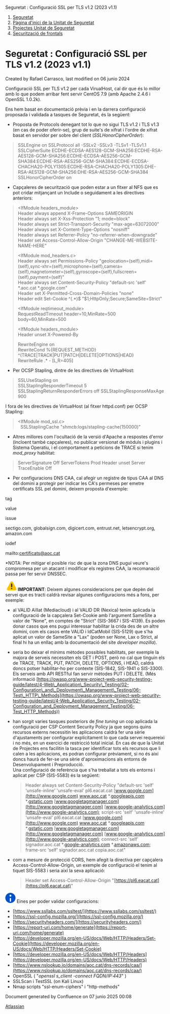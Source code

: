 Seguretat : Configuració SSL per TLS v1.2 (2023 v1.1)  

1.  [Seguretat](index.md)
2.  [Pàgina d'inici de la Unitat de Seguretat](15368362.md)
3.  [Projectes Unitat de Seguretat](Projectes-Unitat-de-Seguretat_41517821.md)
4.  [Securització de frontals](41519957.md)

Seguretat : Configuració SSL per TLS v1.2 (2023 v1.1)
=====================================================

Created by Rafael Carrasco, last modified on 06 junio 2024

Configuració SSL per TLS v1.2 per cada VirualHost, cal dir que és lo millor amb lo que podem arribar fent servir CentOS 7.9 (amb Apache 2.4.6 i OpenSSL 1.0.2k).

Ens hem basat en documentació prèvia i en la darrera configuració proposada i validada a tasques de Seguretat, és la següent:

*   Proposta de Protocols denegant tot lo que no sigui TLS v1.2 i TLS v1.3 (en cas de poder oferir-se), grup de suite's de xifrat i l'ordre de xifrat basat en servidor per sobre del client (_SSLHonorCipherOrder_):

> SSLEngine on
> SSLProtocol all -SSLv2 -SSLv3 -TLSv1 -TLSv1.1
> SSLCipherSuite ECDHE-ECDSA-AES128-GCM-SHA256:ECDHE-RSA-AES128-GCM-SHA256:ECDHE-ECDSA-AES256-GCM-SHA384:ECDHE-RSA-AES256-GCM-SHA384:ECDHE-ECDSA-CHACHA20-POLY1305:ECDHE-RSA-CHACHA20-POLY1305:DHE-RSA-AES128-GCM-SHA256:DHE-RSA-AES256-GCM-SHA384
> SSLHonorCipherOrder on

*   Capçaleres de securització que poden estar a un fitxer al NFS que es pot cridar mitjançant un Include o seguidament a les directives anteriors:

> <IfModule headers\_module>  
>   Header always append X-Frame-Options SAMEORIGIN  
>   Header always set X-Xss-Protection "1; mode=block"  
>   Header always set Strict-Transport-Security "max-age=63072000"  
>   Header always set X-Content-Type-Options "nosniff"  
>   Header always set Referrer-Policy "no-referrer-when-downgrade"  
>   Header set Access-Control-Allow-Origin "CHANGE-ME-WEBSITE-NAME-HERE"  
> </IfModule>  
>   
> <IfModule mod\_headers.c>  
>   Header always set Permissions-Policy "geolocation=(self),midi=(self),sync-xhr=(self),microphone=(self),camera=(self),magnetometer=(self),gyroscope=(self),fullscreen=(self),payment=(self)"  
>   Header always set Content-Security-Policy "default-src 'self' \*.aoc.cat \*.google.com"  
>   Header set X-Permitted-Cross-Domain-Policies "none"  
>   Header edit Set-Cookie ^(.\*)$ "$1;HttpOnly;Secure;SameSite=Strict"  
> </IfModule>  
>   
> <IfModule reqtimeout\_module>  
>   RequestReadTimeout header=10,MinRate=500 body=60,MinRate=500  
> </IfModule>  
>   
> <IfModule headers\_module>  
>   Header unset X-Powered-By  
> </IfModule>
> 
> RewriteEngine on  
> RewriteCond %{REQUEST\_METHOD} ^(TRACE|TRACK|PUT|PATCH|DELETE|OPTIONS|HEAD)  
> RewriteRule .\* - \[L,R=405\]

*   Per OCSP Stapling, dintre de les directives de VirtualHost:

> SSLUseStapling on  
> SSLStaplingResponderTimeout 5  
> SSLStaplingReturnResponderErrors off
> SSLStaplingResponseMaxAge 900

I fora de les directives de VirtualHost (al fitxer httpd.conf) per OCSP Stapling:

> <IfModule mod\_ssl.c>  
>   SSLStaplingCache "shmcb:logs/stapling-cache(150000)"  
> </IfModule>

*   Altres millores com l'ocultació de la versió d'Apache a respostes d'error (incloent també capçaleres), no publicar versionat de mòduls i plugins i Sistema Operatiu, i el comportament a peticions de TRACE si tenim _mod\_proxy_ habilitat:

> ServerSignature Off
> ServerTokens Prod
> Header unset Server  
> TraceEnable Off

*   Per configuracions DNS CAA, cal afegir un registre de tipus CAA al DNS del domini a protegir per indicar les CA's permeses per emetre certificats SSL pel domini, deixem proposta d'exemple:

tag

value

issue

sectigo.com, globalsign.com, digicert.com, entrust.net, letsencrypt.org, amazon.com

iodef

mailto:certificats@aoc.cat

\*NOTA: Per mitigar el posible risc de que la zona DNS pugui veure's compromesa per un atacant i modificar els registres CAA, la recomanació passa per fer servir DNSSEC.

  

 **![(advertencia)](images/icons/emoticons/warning.svg) IMPORTANT**: Deixem algunes consideracions per que depèn del servei que es tracti caldrà revisar algunes configuracions més a fons, per exemple:

*   al VALID Aïllat (Mediacloud) i al VALID DR (Nexica) tenim aplicada la configuració de la capçalera Set-Cookie amb l'argument SameSite a valor de "None", en comptes de "Strict" (SIS-3667 i SIS-4139). Es poden donar casos que ens pugui interessar habilitar la crida des de un altre domini, com els casos ente VALID i IdCatMobil (SIS-5129) que s'ha aplicat un valor de SameSite a "Lax" (poden ser None, Lax o Strict, al final hi ha un enllaç amb la documentació del site _developer mozilla_).
*   seria bo deixar el mínims mètodes possibles habilitats, per exemple la majora de serveis necessiten els GET i POST, però no cal que tinguin els de TRACE, TRACK, PUT, PATCH, DELETE, OPTIONS, i HEAD, caldrà doncs potser habilitar-ho per contexte (SIS-1842, SIS-1941 o SIS-3300). Els serveis amb API RESTful fan servir mètodes PUT i DELETE. (Més informació [https://owasp.org/www-project-web-security-testing-guide/latest/4-Web\_Application\_Security\_Testing/02-Configuration\_and\_Deployment\_Management\_Testing/06-Test\_HTTP\_Methods](https://owasp.org/www-project-web-security-testing-guide/latest/4-Web_Application_Security_Testing/02-Configuration_and_Deployment_Management_Testing/06-Test_HTTP_Methods))
*   han sorgit varies tasques posteriors de _fine tuning_ un cop aplicada la configuració per CSP Content Security Policy ja que segons quins recursos externs necessitin les aplicacions caldrà fer una sèrie d'ajustaments per configurar explícitament lo que cada servei requereixi i no més, en un exercici de restricció total inicial. En cas de que la Unitat de Projectes ens facilitin la tasca per identificar tots els recursos que li calen a les aplicacions, es podran configurar prèviament, si no és així doncs haurà de fer-se una sèrie d'aproximacions als entorns de Desenvolupament i Preproducció.  
    Una configuració de referència que s'ha treballat a tots els entorns i aplicat per CSP (SIS-5583) és la següent:
    
    > Header always set Content-Security-Policy "default-src 'self' 'unsafe-inline' 'unsafe-eval' pl6.eacat.cat [www.google.com](http://www.google.com) www.aoc.cat \*.[googleapis.com](http://googleapis.com) \*.[gstatic.com](http://gstatic.com) [www.googletagmanager.com](http://www.googletagmanager.com) [www.google-analytics.com](http://www.google-analytics.com); script-src 'self' 'unsafe-inline' 'unsafe-eval' pl6.eacat.cat [www.google.com](http://www.google.com) www.aoc.cat \*.[googleapis.com](http://googleapis.com) \*.[gstatic.com](http://gstatic.com) [www.googletagmanager.com](http://www.googletagmanager.com) [www.google-analytics.com](http://www.google-analytics.com); connect-src 'self' signador.aoc.cat \*.[google-analytics.com](http://google-analytics.com) \*.[amazonaws.com](http://amazonaws.com); frame-src 'self' signador.aoc.cat copia.aoc.cat"
    

*   com a mesure de protecció CORS, hem afegit la directiva per capçalera Access-Control-Allow-Origin, un exemple de configuració el tenim al tiquet SIS-5583 i seria així la seva aplicació:  
    
    > Header set Access-Control-Allow-Origin "[https://pl6.eacat.cat](https://pl6.eacat.cat)"
    

  

![(info.)](images/icons/emoticons/information.svg) Eines per poder validar configuracions:

*   [https://www.ssllabs.com/ssltest/](https://www.ssllabs.com/ssltest/)
*   [https://ssl-config.mozilla.org/](https://ssl-config.mozilla.org/)
*   [https://securityheaders.com/](https://securityheaders.com/)
*   [https://report-uri.com/home/generate](https://report-uri.com/home/generate)
*   [https://developer.mozilla.org/en-US/docs/Web/HTTP/Headers/Set-Cookie](https://developer.mozilla.org/en-US/docs/Web/HTTP/Headers/Set-Cookie)
*   [https://developer.mozilla.org/en-US/docs/Web/HTTP/Headers](https://developer.mozilla.org/en-US/docs/Web/HTTP/Headers)
*   [https://www.nslookup.io/domains/aoc.cat/dns-records/caa/](https://www.nslookup.io/domains/aoc.cat/dns-records/caa/)
*   OpenSSL ( "_openssl s\_client -connect FQDN/IP:443_" )
*   SSLScan i TestSSL (on Kali Linux)
*   Nmap scripts "ssl-enum-ciphers" i "http-methods"

Document generated by Confluence on 07 junio 2025 00:08

[Atlassian](http://www.atlassian.com/)